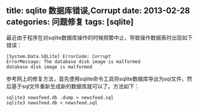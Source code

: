 ﻿title: sqlite 数据库错误,Corrupt
date: 2013-02-28
categories: 问题修复
tags: [sqlite]
---

最近由于程序在对sqlite数据库操作的时候频繁中止，导致操作数据表时出现如下错误：

	[System.Data.SQLite] ErrorCode: Corrupt
	ErrorMessage: The database disk image is malformed
	database disk image is malformed

<!-- more -->
参考网上的修复方法，首先使用sqlite命令工具将sqlite数据库导出为sql文件，然后基于sql文件重新生成新的数据库就可以了。方法如下：

	sqlite3 newsfeed.db .dump > newsfeed.sql
	sqlite3 newsfeed.db < newsfeed.sql

